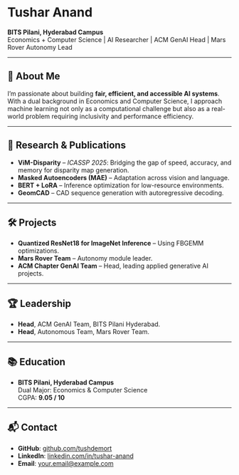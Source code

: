 # Tushar Anand
**BITS Pilani, Hyderabad Campus**  
Economics + Computer Science | AI Researcher | ACM GenAI Head | Mars Rover Autonomy Lead

---

## 👋 About Me
I’m passionate about building **fair, efficient, and accessible AI systems**.  
With a dual background in Economics and Computer Science, I approach machine learning not only as a computational challenge but also as a real-world problem requiring inclusivity and performance efficiency.

---

## 🔬 Research & Publications
- **ViM-Disparity** – *ICASSP 2025*: Bridging the gap of speed, accuracy, and memory for disparity map generation.
- **Masked Autoencoders (MAE)** – Adaptation across vision and language.
- **BERT + LoRA** – Inference optimization for low-resource environments.
- **GeomCAD** – CAD sequence generation with autoregressive decoding.

---

## 🛠 Projects
- **Quantized ResNet18 for ImageNet Inference** – Using FBGEMM optimizations.
- **Mars Rover Team** – Autonomy module leader.
- **ACM Chapter GenAI Team** – Head, leading applied generative AI projects.

---

## 🏆 Leadership
- **Head**, ACM GenAI Team, BITS Pilani Hyderabad.
- **Head**, Autonomous Team, Mars Rover Team.

---

## 📚 Education
- **BITS Pilani, Hyderabad Campus**  
  Dual Major: Economics & Computer Science  
  CGPA: **9.05 / 10**

---

## 📬 Contact
- **GitHub**: [github.com/tushdemort](https://github.com/tushdemort)  
- **LinkedIn**: [linkedin.com/in/tushar-anand](https://linkedin.com/in/tushar-anand)  
- **Email**: your.email@example.com
